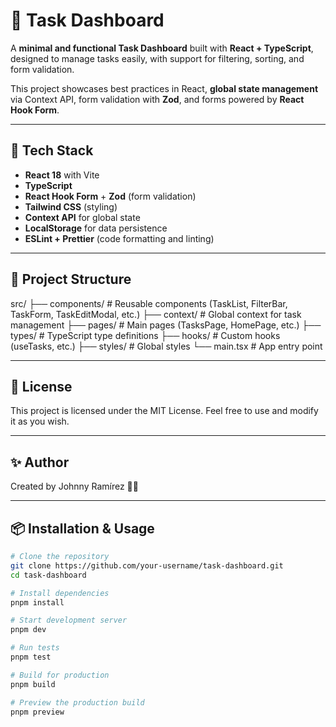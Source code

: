 # 📝 Task Dashboard

A **minimal and functional Task Dashboard** built with **React + TypeScript**, designed to manage tasks easily, with support for filtering, sorting, and form validation.

This project showcases best practices in React, **global state management** via Context API, form validation with **Zod**, and forms powered by **React Hook Form**.

---

## 🚀 Tech Stack

- **React 18** with Vite
- **TypeScript**
- **React Hook Form** + **Zod** (form validation)
- **Tailwind CSS** (styling)
- **Context API** for global state
- **LocalStorage** for data persistence
- **ESLint + Prettier** (code formatting and linting)

---

## 📂 Project Structure

src/
├── components/        # Reusable components (TaskList, FilterBar, TaskForm, TaskEditModal, etc.)
├── context/           # Global context for task management
├── pages/             # Main pages (TasksPage, HomePage, etc.)
├── types/             # TypeScript type definitions
├── hooks/             # Custom hooks (useTasks, etc.)
├── styles/            # Global styles
└── main.tsx           # App entry point

---

## 📜 License

This project is licensed under the MIT License. Feel free to use and modify it as you wish.

---

## ✨ Author

Created by Johnny Ramírez 🧑‍💻

---

## 📦 Installation & Usage

```bash
# Clone the repository
git clone https://github.com/your-username/task-dashboard.git
cd task-dashboard

# Install dependencies
pnpm install

# Start development server
pnpm dev

# Run tests
pnpm test

# Build for production
pnpm build

# Preview the production build
pnpm preview

